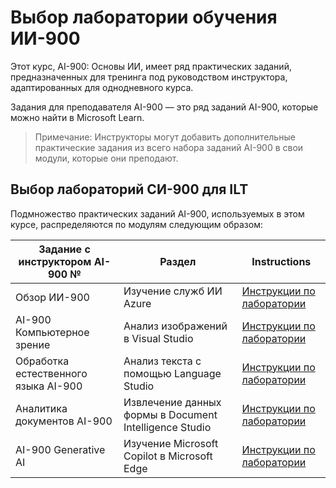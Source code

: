 # Выбор лаборатории обучения ИИ-900

Этот курс, AI-900: Основы ИИ, имеет ряд практических заданий, предназначенных для тренинга под руководством инструктора, адаптированных для однодневного курса.

Задания для преподавателя AI-900 — это ряд заданий AI-900, которые можно найти в Microsoft Learn.

> Примечание: Инструкторы могут добавить дополнительные практические задания из всего набора заданий AI-900 в свои модули, которые они преподают.

## Выбор лабораторий СИ-900 для ILT

Подмножество практических заданий AI-900, используемых в этом курсе, распределяются по модулям следующим образом: 

| Задание с инструктором AI-900 № | Раздел | Instructions |
| --- | --- | --- |
| Обзор ИИ-900 | Изучение служб ИИ Azure | [Инструкции по лаборатории](https://go.microsoft.com/fwlink/?linkid=2250253) |
| AI-900 Компьютерное зрение | Анализ изображений в Visual Studio | [Инструкции по лаборатории](https://go.microsoft.com/fwlink/?linkid=2250145) |
| Обработка естественного языка AI-900 | Анализ текста с помощью Language Studio | [Инструкции по лаборатории](https://go.microsoft.com/fwlink/?linkid=2250314) |
| Аналитика документов AI-900 | Извлечение данных формы в Document Intelligence Studio | [Инструкции по лаборатории](https://go.microsoft.com/fwlink/?linkid=2250315) |
| AI-900 Generative AI | Изучение Microsoft Copilot в Microsoft Edge | [Инструкции по лаборатории](https://go.microsoft.com/fwlink/?linkid=2249955) |


